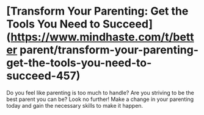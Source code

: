 
# [Transform Your Parenting: Get the Tools You Need to Succeed](https://www.mindhaste.com/t/better parent/transform-your-parenting-get-the-tools-you-need-to-succeed-457)

Do you feel like parenting is too much to handle? Are you striving to be the best parent you can be? Look no further! Make a change in your parenting today and gain the necessary skills to make it happen.
    